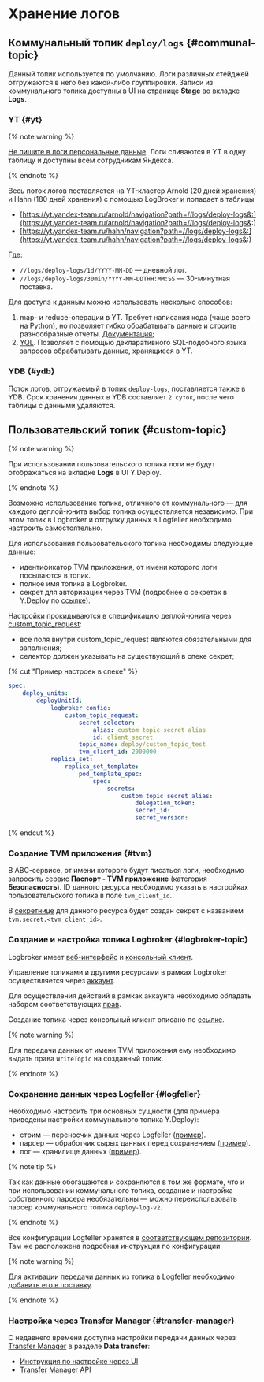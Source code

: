 # Хранение логов

## Коммунальный топик `deploy/logs` {#communal-topic}

Данный топик используется по умолчанию. Логи различных стейджей отгружаются в него без какой-либо группировки.
Записи из коммунального топика доступны в UI на странице **Stage** во вкладке **Logs**.

### YT {#yt}

{% note warning %}

[Не пишите в логи персональные данные](https://wiki.yandex-team.ru/security/awareness/skarif/policy/). Логи сливаются в YT в одну таблицу и доступны всем сотрудникам Яндекса.

{% endnote %}

Весь поток логов поставляется на YT-кластер Arnold (20 дней хранения) и Hahn (180 дней хранения) с помощью LogBroker и попадает в таблицы
* [https://yt.yandex-team.ru/arnold/navigation?path=//logs/deploy-logs&:](https://yt.yandex-team.ru/arnold/navigation?path=//logs/deploy-logs&:)
* [https://yt.yandex-team.ru/hahn/navigation?path=//logs/deploy-logs&:](https://yt.yandex-team.ru/hahn/navigation?path=//logs/deploy-logs&:)

Где:
* `//logs/deploy-logs/1d/YYYY-MM-DD` — дневной лог.
* `//logs/deploy-logs/30min/YYYY-MM-DDTHH:MM:SS` — 30-минутная поставка.

Для доступа к данным можно использовать несколько способов:

1. map- и reduce-операции в YT. Требует написания кода (чаще всего на Python), но позволяет гибко обрабатывать данные и строить разнообразные отчеты. [Документация](https://wiki.yandex-team.ru/yt/gettingstarted/);
1. [YQL](https://wiki.yandex-team.ru/yql/). Позволяет с помощью декларативного SQL-подобного языка запросов обрабатывать данные, хранящиеся в YT.

### YDB {#ydb}

Поток логов, отгружаемый в топик `deploy-logs`, поставляется также в YDB.
Срок хранения данных в YDB составляет `2 суток`, после чего таблицы с данными удаляются.

## Пользовательский топик {#custom-topic}

{% note warning %}

При использовании пользовательского топика логи не будут отображаться на вкладке **Logs** в UI Y.Deploy.

{% endnote %}

Возможно использование топика, отличного от коммунального — для каждого деплой-юнита выбор топика осуществляется независимо.
При этом топик в Logbroker и отгрузку данных в Logfeller необходимо настроить самостоятельно.

Для использования пользовательского топика необходимы следующие данные:

- идентификатор TVM приложения, от имени которого логи посылаются в топик.
- полное имя топика в Logbroker.
- секрет для авторизации через TVM (подробнее о секретах в Y.Deploy по [ссылке](../how-to/secrets.md)).

Настройки прокидываются в спецификацию деплой-юнита через [custom_topic_request](https://a.yandex-team.ru/arc/trunk/arcadia/yp/yp_proto/yp/client/api/proto/stage.proto?rev=r8380085#L538):

- все поля внутри custom_topic_request являются обязательными для заполнения;
- селектор должен указывать на существующий в спеке секрет;

{% cut "Пример настроек в спеке" %}

```yaml
spec:
    deploy_units:
        deployUnitId:
            logbroker_config:
                custom_topic_request:
                    secret_selector:
                        alias: custom topic secret alias
                        id: client_secret
                    topic_name: deploy/custom_topic_test
                    tvm_client_id: 2000000
            replica_set:
                replica_set_template:
                    pod_template_spec:
                        spec:
                            secrets:
                                custom topic secret alias:
                                    delegation_token:
                                    secret_id:
                                    secret_version:
```

{% endcut %}

### Создание TVM приложения {#tvm}

В ABC-сервисе, от имени которого будут писаться логи, необходимо запросить сервис **Паспорт - TVM приложение** (категория **Безопасность**).
ID данного ресурса необходимо указать в настройках пользовательского топика в поле `tvm_client_id`.

В [секретнице](https://yav.yandex-team.ru/) для данного ресурса будет создан секрет с названием `tvm.secret.<tvm_client_id>`.

### Создание и настройка топика Logbroker {#logbroker-topic}

Logbroker имеет [веб-интерфейс](https://logbroker.yandex-team.ru/docs/interfaces/ui) и [консольный клиент](https://logbroker.yandex-team.ru/docs/interfaces/cli).

Управление топиками и другими ресурсами в рамках Logbroker осуществляется через [аккаунт](https://logbroker.yandex-team.ru/docs/concepts/resource_model#account).

Для осуществления действий в рамках аккаунта необходимо обладать набором соответствующих [прав](https://logbroker.yandex-team.ru/docs/concepts/security#authorization).

Создание топика через консольный клиент описано по [ссылке](https://logbroker.yandex-team.ru/docs/how_to/configuration#creating-topic).

{% note warning %}

Для передачи данных от имени TVM приложения ему необходимо выдать права `WriteTopic` на созданный топик.

{% endnote %}

### Сохранение данных через Logfeller {#logfeller}

Необходимо настроить три основных сущности (для примера приведены настройки коммунального топика Y.Deploy):

- стрим — переносчик данных через Logfeller ([пример](https://arcanum.yandex-team.ru/arc/trunk/arcadia/logfeller/configs/logs/deploy_arnold_streams.json)).
- парсер — обработчик сырых данных перед сохранением ([пример](https://arcanum.yandex-team.ru/arc/trunk/arcadia/logfeller/configs/parsers/deploy-log-v2.json)).
- лог — хранилище данных ([пример](https://arcanum.yandex-team.ru/arc/trunk/arcadia/logfeller/configs/logs/deploy_arnold_logs.json)).

{% note tip %}

Так как данные обогащаются и сохраняются в том же формате, что и при использовании коммунального топика, создание и настройка собственного парсера необязательны — можно переиспользовать парсер коммунального топика `deploy-log-v2`.

{% endnote %}

Все конфигурации Logfeller хранятся в [соответствующем репозитории](https://arcanum.yandex-team.ru/arc/trunk/arcadia/logfeller/configs).
Там же расположена подробная инструкция по конфигурации.

{% note warning %}

Для активации передачи данных из топика в Logfeller необходимо [добавить его в поставку](https://logbroker.yandex-team.ru/docs/how_to/configuration#configuring-yt-delivery).

{% endnote %}

### Настройка через Transfer Manager {#transfer-manager}

С недавнего времени доступна настройки передачи данных через [Transfer Manager](https://yc.yandex-team.ru/) в разделе **Data transfer**:

- [Инструкция по настройке через UI](https://wiki.yandex-team.ru/logfeller/kak-podkljuchitsja-cherez-ui/)
- [Transfer Manager API](https://cdc.n.yandex-team.ru/)